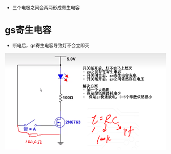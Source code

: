 - 三个电极之间会两两形成寄生电容

# gs寄生电容
- 断电后，gs寄生电容导致灯不会立即灭

![](../photo/Pasted%20image%2020250805171228.png)

